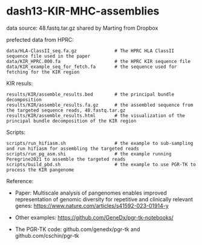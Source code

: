 # dash13-KIR-MHC-assemblies

data source: 48.fastq.tar.gz shared by Marting from Dropbox

prefected data from HPRC:

```
data/HLA-ClassII_seq.fa.gz              # The HPRC HLA ClassII sequence file used in the paper
data/KIR_HPRC.000.fa                    # the HPRC KIR sequence file
data/KIR_example_seq_for_fetch.fa       # the sequence used for fetching for the KIR region
```

KIR resuls:

```
results/KIR/assemble_results.bed        # the principal bundle decomposition 
results/KIR/assemble_results.fa.gz      # the assembled sequence from the targeted sequence reads, 48.fastq.tar.gz
results/KIR/assemble_results.html       # the visualization of the principal bundle decomposition of the KIR region
```

Scripts:

```
scripts/run_hifiasm.sh                  # the example to sub-sampling and run hifiasm for assembling the targeted reads
scripts/run_pg_asm.shi                  # the example running Peregrine2021 to assemble the targeted reads
scripts/build_pbd.sh                    # the example to use PGR-TK to process the KIR pangenome
```

Reference:

- Paper: Multiscale analysis of pangenomes enables improved representation of genomic diversity for repetitive and clinically relevant genes: https://www.nature.com/articles/s41592-023-01914-y

- Other examples: https://github.com/GeneDx/pgr-tk-notebooks/

- The PGR-TK code: github.com/genedx/pgr-tk and github.com/cschin/pgr-tk





